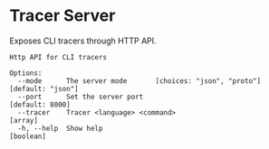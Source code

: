 # Tracer Server

Exposes CLI tracers through HTTP API.

```
Http API for CLI tracers

Options:
  --mode      The server mode       [choices: "json", "proto"] [default: "json"]
  --port      Set the server port                                [default: 8000]
  --tracer    Tracer <language> <command>                                [array]
  -h, --help  Show help                                                [boolean]
```
